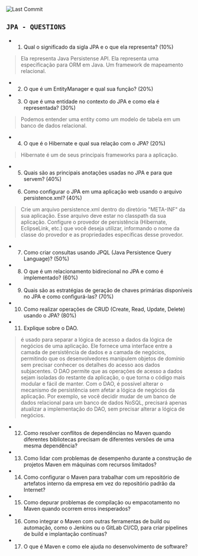 ![Last Commit](https://img.shields.io/github/last-commit/MateusLeviDev/maven-jpa-demo)

## `JPA - QUESTIONS`

- 01. Qual o significado da sigla JPA e o que ela representa? (10%)
> Ela representa Java Persistense API. Ela representa uma especificação para ORM em Java. Um framework de mapeamento relacional. 
- 02. O que é um EntityManager e qual sua função? (20%)
- 03. O que é uma entidade no contexto do JPA e como ela é representada? (30%)
> Podemos entender uma entity como um modelo de tabela em um banco de dados relacional. 
- 04. O que é o Hibernate e qual sua relação com o JPA? (20%)
> Hibernate é um de seus principais frameworks para a aplicação. 
- 05. Quais são as principais anotações usadas no JPA e para que servem? (40%)
- 06. Como configurar o JPA em uma aplicação web usando o arquivo persistence.xml? (40%)
> Crie um arquivo persistence.xml dentro do diretório "META-INF" da sua aplicação. Esse arquivo deve estar no classpath da sua aplicação. Configure o provedor de persistência (Hibernate, EclipseLink, etc.) que você deseja utilizar, informando o nome da classe do provedor e as propriedades específicas desse provedor. 
- 07. Como criar consultas usando JPQL (Java Persistence Query Language)? (50%)
- 08. O que é um relacionamento bidirecional no JPA e como é implementado? (60%)
- 09. Quais são as estratégias de geração de chaves primárias disponíveis no JPA e como configurá-las? (70%)
- 10. Como realizar operações de CRUD (Create, Read, Update, Delete) usando o JPA? (80%)
- 11. Explique sobre o DAO.
> é usado para separar a lógica de acesso a dados da lógica de negócios de uma aplicação. Ele fornece uma interface entre a camada de persistência de dados e a camada de negócios, permitindo que os desenvolvedores manipulem objetos de domínio sem precisar conhecer os detalhes do acesso aos dados subjacentes. O DAO permite que as operações de acesso a dados sejam isoladas do restante da aplicação, o que torna o código mais modular e fácil de manter. Com o DAO, é possível alterar o mecanismo de persistência sem afetar a lógica de negócios da aplicação. Por exemplo, se você decidir mudar de um banco de dados relacional para um banco de dados NoSQL, precisará apenas atualizar a implementação do DAO, sem precisar alterar a lógica de negócios.
- 12. Como resolver conflitos de dependências no Maven quando diferentes bibliotecas precisam de diferentes versões de uma mesma dependência?
- 13. Como lidar com problemas de desempenho durante a construção de projetos Maven em máquinas com recursos limitados?
- 14. Como configurar o Maven para trabalhar com um repositório de artefatos interno da empresa em vez do repositório padrão da Internet?
- 15. Como depurar problemas de compilação ou empacotamento no Maven quando ocorrem erros inesperados?
- 16. Como integrar o Maven com outras ferramentas de build ou automação, como o Jenkins ou o GitLab CI/CD, para criar pipelines de build e implantação contínuas?
- 17. O que é Maven e como ele ajuda no desenvolvimento de software?

